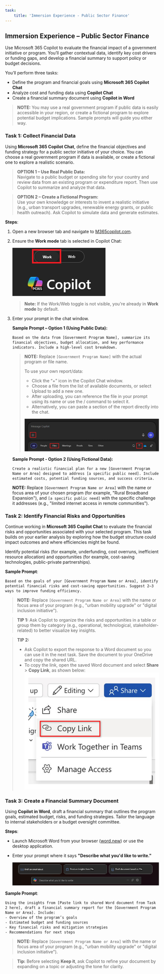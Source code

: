 ```yaml
---
task:
    title: 'Immersion Experience - Public Sector Finance'
---
```


## Immersion Experience – Public Sector Finance

Use Microsoft 365 Copilot to evaluate the financial impact of a government initiative or program. You’ll gather contextual data, identify key cost drivers or funding gaps, and develop a financial summary to support policy or budget decisions.

You’ll perform three tasks:

- Define the program and financial goals using **Microsoft 365 Copilot Chat**
- Analyze cost and funding data using **Copilot Chat**
- Create a financial summary document using **Copilot in Word**

> **NOTE:** You may use a real government program if public data is easily accessible in your region, or create a fictional program to explore potential budget implications. Sample prompts will guide you either way.

### Task 1: Collect Financial Data  

Using **Microsoft 365 Copilot Chat**, define the financial objectives and funding strategy for a public sector initiative of your choice. You can choose a real government program if data is available, or create a fictional one to explore a realistic scenario.

> **OPTION 1 – Use Real Public Data:**  
> Navigate to a public budget or spending site for your country and review data from an existing program or expenditure report. Then use Copilot to summarize and analyze that data.

> **OPTION 2 – Create a Fictional Program:**  
> Use your own knowledge or interests to invent a realistic initiative (e.g., urban transport upgrades, renewable energy grants, or public health outreach). Ask Copilot to simulate data and generate estimates.

**Steps**:

1. Open a new browser tab and navigate to [M365copilot.com](https://m365copilot.com/).
2. Ensure the **Work mode** tab is selected in Copilot Chat:

    ![screenshot showing Work mode tab.](../Prompts/Media/work-mode.png)

    > **Note:** If the Work/Web toggle is not visible, you're already in **Work mode** by default.

3. Enter your prompt in the chat window.

    **Sample Prompt – Option 1 (Using Public Data):**

    ```text
    Based on the data from [Government Program Name], summarize its financial objectives, budget allocation, and key performance indicators. Include a high-level cost breakdown.
    ```

    > **NOTE:** Replace `[Government Program Name]` with the actual program or file name.
    >
    > To use your own report/data:
    >
    > - Click the “+” icon in the Copilot Chat window.
    > - Choose a file from the list of available documents, or select Upload to add a new one.
    > - After uploading, you can reference the file in your prompt using its name or use the / command to select it.
    > - Alternatively, you can paste a section of the report directly into the chat.
    >
    > ![interact with files.](../Prompts/Media/Copilot-chat-files.png)

    **Sample Prompt - Option 2 (Using Fictional Data):**

    ```text
    Create a realistic financial plan for a new [Government Program Name or Area] designed to address [a specific public need]. Include estimated costs, potential funding sources, and success criteria.
    ```

    **NOTE:** Replace `[Government Program Name or Area]` with the name or focus area of your chosen program (for example, "Rural Broadband Expansion"), and `[a specific public need]` with the specific challenge it addresses (e.g., "limited internet access in remote communities").

### Task 2: Identify Financial Risks and Opportunities

Continue working in **Microsoft 365 Copilot Chat** to evaluate the financial risks and opportunities associated with your selected program. This task builds on your earlier analysis by exploring how the budget structure could impact outcomes and where efficiencies might be found.

Identify potential risks (for example, underfunding, cost overruns, inefficient resource allocation) and opportunities (for example, cost-saving technologies, public-private partnerships).

**Sample Prompt**:

```text
Based on the goals of your [Government Program Name or Area], identify potential financial risks and cost-saving opportunities. Suggest 2–3 ways to improve funding efficiency.
```

> **NOTE:** Replace `[Government Program Name or Area]` with the name or focus area of your program (e.g., "urban mobility upgrade" or "digital inclusion initiative").

> **TIP 1:** Ask Copilot to organize the risks and opportunities in a table or group them by category (e.g., operational, technological, stakeholder-related) to better visualize key insights.

> **TIP 2:**  
>
> - Ask Copilot to export the response to a Word document so you can use it in the next task. Save the document to your OneDrive and copy the shared URL.
> - To copy the link, open the saved Word document and select **Share** > **Copy Link**, as shown below:  
> ![Share link.](../Prompts/Media/share-menu-with-copy-link.png)

### Task 3: Create a Financial Summary Document

Using **Copilot in Word**, draft a financial summary that outlines the program goals, estimated budget, risks, and funding strategies. Tailor the language to internal stakeholders or a budget oversight committee.

**Steps**:

- Launch Microsoft Word from your browser ([word.new](https://word.new)) or use the desktop application.
- Enter your prompt where it says **"Describe what you'd like to write."**

    ![screenshot showing Copilot in Word.](../Prompts/Media/draft-with-copilot.png)

**Sample Prompt**:

```text
Using the insights from [Paste link to shared Word document from Task 2 here], draft a financial summary report for the [Government Program Name or Area]. Include:
- Overview of the program’s goals
- Estimated budget and funding sources
- Key financial risks and mitigation strategies
- Recommendations for next steps
```

> **NOTE:** Replace `[Government Program Name or Area]` with the name or focus area of your program (e.g., "urban mobility upgrade" or "digital inclusion initiative").

> **Tip:** Before selecting **Keep it**, ask Copilot to refine your document by expanding on a topic or adjusting the tone for clarity.
